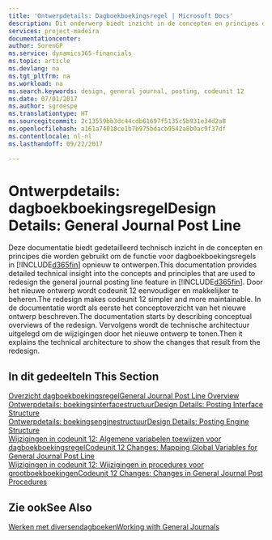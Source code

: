 ```yaml
---
title: 'Ontwerpdetails: Dagboekboekingsregel | Microsoft Docs'
description: Dit onderwerp biedt inzicht in de concepten en principes die worden gebruikt om de functie voor dagboekboekingsregels in [!INCLUDE[d365fin](includes/d365fin_md.md)] opnieuw te ontwerpen.
services: project-madeira
documentationcenter: 
author: SorenGP
ms.service: dynamics365-financials
ms.topic: article
ms.devlang: na
ms.tgt_pltfrm: na
ms.workload: na
ms.search.keywords: design, general journal, posting, codeunit 12
ms.date: 07/01/2017
ms.author: sgroespe
ms.translationtype: HT
ms.sourcegitcommit: 2c13559bb3dc44cdb61697f5135c5b931e34d2a8
ms.openlocfilehash: a161a74018ce1b7b975bdacb9542a8b0ac9f37df
ms.contentlocale: nl-nl
ms.lasthandoff: 09/22/2017

---
```

# <a name="design-details-general-journal-post-line"></a><span data-ttu-id="cc76e-103">Ontwerpdetails: dagboekboekingsregel</span><span class="sxs-lookup"><span data-stu-id="cc76e-103">Design Details: General Journal Post Line</span></span>
<span data-ttu-id="cc76e-104">Deze documentatie biedt gedetailleerd technisch inzicht in de concepten en principes die worden gebruikt om de functie voor dagboekboekingsregels in [!INCLUDE[d365fin](includes/d365fin_md.md)] opnieuw te ontwerpen.</span><span class="sxs-lookup"><span data-stu-id="cc76e-104">This documentation provides detailed technical insight into the concepts and principles that are used to redesign the general journal posting line feature in [!INCLUDE[d365fin](includes/d365fin_md.md)].</span></span> <span data-ttu-id="cc76e-105">Door het nieuwe ontwerp wordt codeunit 12 eenvoudiger en makkelijker te beheren.</span><span class="sxs-lookup"><span data-stu-id="cc76e-105">The redesign makes codeunit 12 simpler and more maintainable.</span></span> <span data-ttu-id="cc76e-106">In de documentatie wordt als eerste het conceptoverzicht van het nieuwe ontwerp beschreven.</span><span class="sxs-lookup"><span data-stu-id="cc76e-106">The documentation starts by describing conceptual overviews of the redesign.</span></span> <span data-ttu-id="cc76e-107">Vervolgens wordt de technische architectuur uitgelegd om de wijzigingen door het nieuwe ontwerp te tonen.</span><span class="sxs-lookup"><span data-stu-id="cc76e-107">Then it explains the technical architecture to show the changes that result from the redesign.</span></span>  

## <a name="in-this-section"></a><span data-ttu-id="cc76e-108">In dit gedeelte</span><span class="sxs-lookup"><span data-stu-id="cc76e-108">In This Section</span></span>  
[<span data-ttu-id="cc76e-109">Overzicht dagboekboekingsregel</span><span class="sxs-lookup"><span data-stu-id="cc76e-109">General Journal Post Line Overview</span></span>](design-details-general-journal-post-line-overview.md)  
[<span data-ttu-id="cc76e-110">Ontwerpdetails: boekingsinterfacestructuur</span><span class="sxs-lookup"><span data-stu-id="cc76e-110">Design Details: Posting Interface Structure</span></span>](design-details-posting-interface-structure.md)  
[<span data-ttu-id="cc76e-111">Ontwerpdetails: boekingsenginestructuur</span><span class="sxs-lookup"><span data-stu-id="cc76e-111">Design Details: Posting Engine Structure</span></span>](design-details-posting-engine-structure.md)  
[<span data-ttu-id="cc76e-112">Wijzigingen in codeunit 12: Algemene variabelen toewijzen voor dagboekboekingsregel</span><span class="sxs-lookup"><span data-stu-id="cc76e-112">Codeunit 12 Changes: Mapping Global Variables for General Journal Post Line</span></span>](design-details-codeunit-12-changes-mapping-global-variables-for-general-journal-post-line.md)  
[<span data-ttu-id="cc76e-113">Wijzigingen in codeunit 12: Wijzigingen in procedures voor grootboekboekingen</span><span class="sxs-lookup"><span data-stu-id="cc76e-113">Codeunit 12 Changes: Changes in General Journal Post Procedures</span></span>](design-details-codeunit-12-changes-changes-in-general-journal-post-procedures.md)  

## <a name="see-also"></a><span data-ttu-id="cc76e-114">Zie ook</span><span class="sxs-lookup"><span data-stu-id="cc76e-114">See Also</span></span>  
[<span data-ttu-id="cc76e-115">Werken met diversendagboeken</span><span class="sxs-lookup"><span data-stu-id="cc76e-115">Working with General Journals</span></span>](ui-work-general-journals.md)

